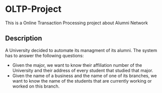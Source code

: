 # OLTP-Project
This is a Online Transaction Processing project about Alumni Network

## Description
A University decided to automate its managment of its alumni. The system has to answer the following questions:
* Given the major, we want to know their affiliation number of the University and their address of every student that studied that major.
* Given the name of a business and the name of one of its branches, we want to know the name of the students that are currently working or worked on this branch.
